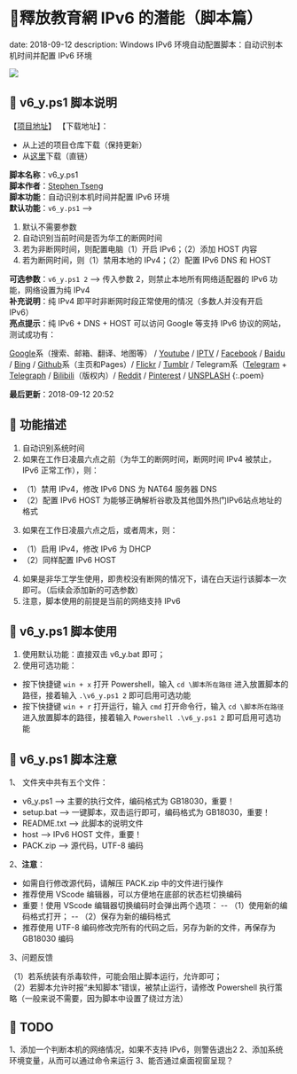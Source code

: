 # 📌釋放教育網 IPv6 的潛能（脚本篇）

date: 2018-09-12
description: Windows IPv6 环境自动配置脚本：自动识别本机时间并配置 IPv6 环境

![](/media/files/WEBP/oudom-pravat-433359-unsplash.webp)

## 🔨 v6_y.ps1 脚本说明

【[项目地址](https://github.com/Ynewtime/IPv6_Auto_Settings)】
【下载地址】：
 - 从上述的项目仓库下载（保持更新）
 - 从[这里](https://raw.githubusercontent.com/Ynewtime/IPv6_Auto_Settings/master/IPv6%E8%87%AA%E5%8A%A8%E5%8C%96%E8%84%9A%E6%9C%AC.zip)下载（直链）

**脚本名称**：v6_y.ps1  
**脚本作者**：[Stephen Tseng](https://www.ynewtime.com)  
**脚本功能**：自动识别本机时间并配置 IPv6 环境  
**默认功能**：`v6_y.ps1` -->  
 1. 默认不需要参数  
 2. 自动识别当前时间是否为华工的断网时间  
 3. 若为非断网时间，则配置电脑（1）开启 IPv6；（2）添加 HOST 内容  
 4. 若为断网时间，则（1）禁用本地的 IPv4；（2）配置 IPv6 DNS 和 HOST  

**可选参数**：`v6_y.ps1 2` --> 传入参数 2，则禁止本地所有网络适配器的 IPv6 功能，网络设置为纯 IPv4  
**补充说明**：纯 IPv4 即平时非断网时段正常使用的情况（多数人并没有开启 IPv6）  
**亮点提示**：纯 IPv6 + DNS + HOST 可以访问 Google 等支持 IPv6 协议的网站，测试成功有：

[Google](https://www.google.com)系（搜索、邮箱、翻译、地图等） / [Youtube](//www.youtube.com) / [IPTV](//iptv.tsinghua.edu.cn) / [Facebook](//www.facebook.com) / [Baidu](//www.baidu.com) / [Bing](//www.bing.com) / [Github](//github.com)系（主页和Pages）/ [Flickr](//www.flickr.com) / [Tumblr](//www.tumblr.com) / Telegram系（[Telegram](//telegram.org) + [Telegraph](//telegra.ph) / [Bilibili](//www.bilibili.com)（版权内）/ [Reddit](//www.reddit.com) / [Pinterest](//www.pinterest.com) / [UNSPLASH](//unsplash.com/collections)
{:.poem}  

**最后更新**：2018-09-12 20:52  

## 🔨 功能描述

1. 自动识别系统时间
2. 如果在工作日凌晨六点之前（为华工的断网时间，断网时间 IPv4 被禁止，IPv6 正常工作），则：
 - （1）禁用 IPv4，修改 IPv6 DNS 为 NAT64 服务器 DNS
 - （2）配置 IPv6 HOST 为能够正确解析谷歌及其他国外热门IPv6站点地址的格式
3. 如果在工作日凌晨六点之后，或者周末，则：
 - （1）启用 IPv4，修改 IPv6 为 DHCP
 - （2）同样配置 IPv6 HOST
4. 如果是非华工学生使用，即贵校没有断网的情况下，请在白天运行该脚本一次即可。（后续会添加新的可选参数）
5. 注意，脚本使用的前提是当前的网络支持 IPv6

## 🔨 v6_y.ps1 脚本使用

1. 使用默认功能：直接双击 v6_y.bat 即可；
2. 使用可选功能：
 - 按下快捷键 `win + x` 打开 Powershell，输入 `cd \脚本所在路径` 进入放置脚本的路径，接着输入 `.\v6_y.ps1 2` 即可启用可选功能
 - 按下快捷键 `win + r` 打开运行，输入 `cmd` 打开命令行，输入 `cd \脚本所在路径` 进入放置脚本的路径，接着输入 `Powershell .\v6_y.ps1 2` 即可启用可选功能

## 🔨 v6_y.ps1 脚本注意

1、 文件夹中共有五个文件：

- v6_y.ps1 --> 主要的执行文件，编码格式为 GB18030，重要！
- setup.bat --> 一键脚本，双击运行即可，编码格式为 GB18030，重要！
- README.txt --> 此脚本的说明文件
- host --> IPv6 HOST 文件，重要！
- PACK.zip --> 源代码，UTF-8 编码

2、**注意**：

- 如需自行修改源代码，请解压 PACK.zip 中的文件进行操作
- 推荐使用 VScode 编辑器，可以方便地在底部的状态栏切换编码
- 重要！使用 VScode 编辑器切换编码时会弹出两个选项：
-- （1）使用新的编码格式打开；
-- （2）保存为新的编码格式
- 推荐使用 UTF-8 编码修改完所有的代码之后，另存为新的文件，再保存为 GB18030 编码

3、问题反馈

（1）若系统装有杀毒软件，可能会阻止脚本运行，允许即可；  
（2）若脚本允许时报“未知脚本”错误，被禁止运行，请修改 Powershell 执行策略（一般来说不需要，因为脚本中设置了绕过方法）

## 🔨 TODO

1、添加一个判断本机的网络情况，如果不支持 IPv6，则警告退出2
2、添加系统环境变量，从而可以通过命令来运行
3、能否通过桌面视窗呈现？
